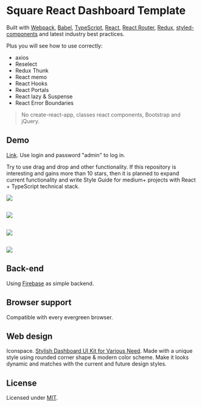 # Square React Dashboard Template

Built with [Webpack](https://webpack.js.org/), [Babel](https://babeljs.io/), [TypeScript](https://www.typescriptlang.org/), [React](https://reactjs.org/), [React Router](https://reacttraining.com/react-router/web/guides/quick-start), [Redux](https://redux.js.org/), [styled-components](https://www.styled-components.com/) and latest industry best practices.

Plus you will see how to use correctly:
- axios
- Reselect
- Redux Thunk
- React memo
- React Hooks
- React Portals
- React lazy & Suspense
- React Error Boundaries

> No create-react-app, classes react components, Bootstrap and jQuery.

## Demo

[Link](https://heysafronov.github.io/square-react-dashboard/dist/#/login). Use login and password "admin" to log in.

Try to use drag and drop and other functionality. If this repository is interesting and gains more than 10 stars, then it is planned to expand current functionality and write Style Guide for medium+ projects with React + TypeScript technical stack.


<img src="https://raw.githubusercontent.com/heysafronov/square-react-dashboard/master/src/assets/images/github/1.png?token=AH7OSB5PYK3KP7EJQ5UZIWS57NC7C">

##
<img src="https://raw.githubusercontent.com/heysafronov/square-react-dashboard/master/src/assets/images/github/2.png?token=AH7OSB5IMVKZRKF4IGWPYGC57NE6W">

##
<img src="https://raw.githubusercontent.com/heysafronov/square-react-dashboard/master/src/assets/images/github/3.png?token=AH7OSB62OXLUV4MUGGZNIES57NFBM">

##
<img src="https://raw.githubusercontent.com/heysafronov/square-react-dashboard/master/src/assets/images/github/4.png?token=AH7OSBY673H43LTKHI6BCC257NFHS">


## Back-end
Using [Firebase](https://firebase.google.com/) as simple backend.

## Browser support
Compatible with every evergreen browser.

## Web design
Iconspace. [Stylish Dashboard UI Kit for Various Need](https://iconspace.co/product/square-dashboard-ui-kit/). Made with a unique style using rounded corner shape & modern color scheme. Make it looks dynamic and matches with the current and future design styles.

## License
Licensed under [MIT](https://github.com/heysafronov/square-react-dashboard/blob/master/LICENSE).
